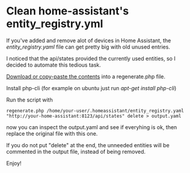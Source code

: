 # Clean home-assistant's entity_registry.yml

If you've added and remove alot of devices in Home Assistant, the *entity_registry.yaml* file can get pretty big with old unused entries.

I noticed that the api/states provided the currently used entities, so I decided to automate this tedious task.

[Download or copy-paste the contents](https://raw.githubusercontent.com/vladbabii/home-assistant-clean-entity-registry/master/regenerate.php) into a regenerate.php file.

Install php-cli (for example on ubuntu just run *apt-get install php-cli*)

Run the script with

```
regenerate.php /home/your-user/.homeassistant/entity_registry.yaml "http://your-home-assistant:8123/api/states" delete > output.yaml
```

now you can inspect the output.yaml and see if everyhing is ok, then replace the original file with this one.

If you do not put "delete" at the end, the unneeded entities will be commented in the output file, instead of being removed.

Enjoy!

